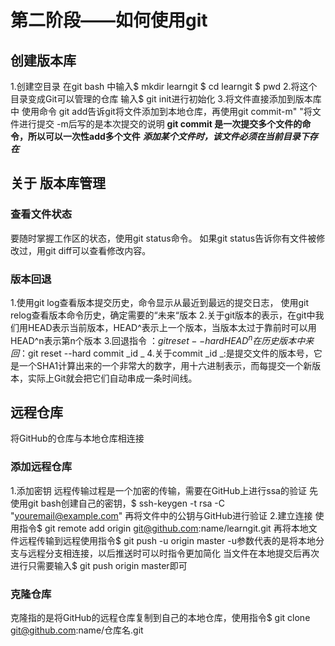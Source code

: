 # 第二阶段——如何使用git
## 创建版本库
1.创建空目录
在git bash 中输入$ mkdir learngit $ cd learngit $ pwd
2.将这个目录变成Git可以管理的仓库
输入$ git init进行初始化
3.将文件直接添加到版本库中
使用命令 git add告诉git将文件添加到本地仓库，再使用git commit-m" "将文件进行提交
-m后写的是本次提交的说明    **git commit 是一次提交多个文件的命令，所以可以一次性add多个文件**
***添加某个文件时，该文件必须在当前目录下存在***

## 关于 版本库管理
### 查看文件状态
要随时掌握工作区的状态，使用git status命令。
如果git status告诉你有文件被修改过，用git diff可以查看修改内容。
### 版本回退
1.使用git log查看版本提交历史，命令显示从最近到最远的提交日志，
使用git relog查看版本命令历史，确定需要的“未来“版本
2.关于git版本的表示，在git中我们用HEAD表示当前版本，HEAD^表示上一个版本，当版本太过于靠前时可以用HEAD^n表示第n个版本
3.回退指令 ：$git reset --hard HEAD^n
在历史版本中来回：$git reset --hard commit _id _
4.关于commit _id _:是提交文件的版本号，它是一个SHA1计算出来的一个非常大的数字，用十六进制表示，而每提交一个新版本，实际上Git就会把它们自动串成一条时间线。

## 远程仓库
将GitHub的仓库与本地仓库相连接
### 添加远程仓库
1.添加密钥
远程传输过程是一个加密的传输，需要在GitHub上进行ssa的验证
先使用git bash创建自己的密钥，$ ssh-keygen -t rsa -C "youremail@example.com"
再将文件中的公钥与GitHub进行验证
2.建立连接
使用指令$ git remote add origin git@github.com:name/learngit.git
再将本地文件远程传输到远程使用指令$ git push -u origin master
-u参数代表的是将本地分支与远程分支相连接，以后推送时可以时指令更加简化
当文件在本地提交后再次进行只需要输入$ git push origin master即可
### 克隆仓库
克隆指的是将GitHub的远程仓库复制到自己的本地仓库，使用指令$ git clone git@github.com:name/仓库名.git


